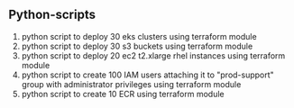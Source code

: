 ## Python-scripts

1. python script to deploy 30 eks clusters using terraform module
2. python script to deploy 30 s3 buckets using terraform module
3. python script to deploy 20 ec2 t2.xlarge rhel instances using terraform module
4. python script to create 100 IAM users attaching it to "prod-support" group with administrator privileges using terraform module
5. python script to create 10 ECR using terraform module
